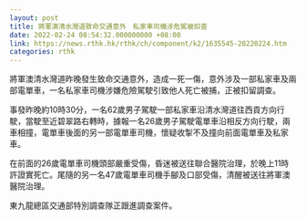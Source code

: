 ```yaml
---
layout: post
title: 將軍澳清水灣道致命交通意外　私家車司機涉危駕被扣查
date: 2022-02-24 08:54:32.000000000 +08:00
link: https://news.rthk.hk/rthk/ch/component/k2/1635545-20220224.htm
categories: rthk
---
```


將軍澳清水灣道昨晚發生致命交通意外，造成一死一傷，意外涉及一部私家車及兩部電單車，一名私家車司機涉嫌危險駕駛引致他人死亡被捕，正被扣留調查。

事發昨晚約10時30分，一名62歲男子駕駛一部私家車沿清水灣道往西貢方向行駛，當駛至近碧翠路右轉時，據報一名26歲男子駕駛電單車沿相反方向行駛，兩車相撞，電單車後面的另一部電單車司機，懷疑收掣不及撞向前面電單車及私家車。

在前面的26歲電單車司機頭部嚴重受傷，昏迷被送往聯合醫院治理，於晚上11時許證實死亡。尾隨的另一名47歲電單車司機手腳及口部受傷，清醒被送往將軍澳醫院治理。

東九龍總區交通部特別調查隊正跟進調查案件。
